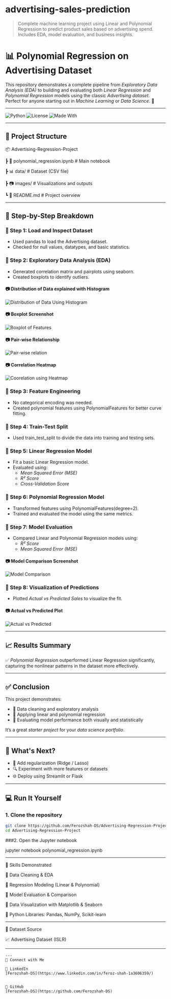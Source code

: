 # advertising-sales-prediction
> Complete machine learning project using Linear and Polynomial Regression to predict product sales based on advertising spend. Includes EDA, model evaluation, and business insights.
# 📊 Polynomial Regression on Advertising Dataset

This repository demonstrates a complete pipeline from *Exploratory Data Analysis (EDA)* to building and evaluating both *Linear Regression* and *Polynomial Regression* models using the classic *Advertising dataset*.  
Perfect for anyone starting out in *Machine Learning* or *Data Science*. 🎯

---

![Python](https://img.shields.io/badge/Python-3.10-blue)
![License](https://img.shields.io/badge/License-MIT-green)
![Made With](https://img.shields.io/badge/Made%20with-Scikit--Learn-orange)

---

## 📁 Project Structure

📦 Advertising-Regression-Project


┣ 📜 polynomial_regression.ipynb     # Main notebook


┣ 📊 data/ # Dataset (CSV file)


┣ 📷 images/ # Visualizations and outputs


┗ 📄 README.md                        # Project overview

---

## 🔰 Step-by-Step Breakdown

### 📌 Step 1: Load and Inspect Dataset
- Used pandas to load the Advertising dataset.
- Checked for null values, datatypes, and basic statistics.

### 📌 Step 2: Exploratory Data Analysis (EDA)
- Generated correlation matrix and pairplots using seaborn.
- Created boxplots to identify outliers.
#### 📷 Distribution of Data explained with Histogram  
![Distribution of Data Using Histogram](Images/Data_Distribution_Histogram.png)
#### 📷 Boxplot Screenshot  
![Boxplot of Features](Images/Boxplot.png)
#### 📷 Pair-wise Relationship  
![Pair-wise relation](Images/Pair_Wise_Relationship.png)
#### 📷 Correlation Heatmap 
![Coorelation using Heatmap](Images/Coorelation_Heatmap.png)

### 📌 Step 3: Feature Engineering
- No categorical encoding was needed.
- Created polynomial features using PolynomialFeatures for better curve fitting.

### 📌 Step 4: Train-Test Split
- Used train_test_split to divide the data into training and testing sets.

### 📌 Step 5: Linear Regression Model
- Fit a basic Linear Regression model.
- Evaluated using:
  - *Mean Squared Error (MSE)*
  - *R² Score*
  - *Cross-Validation Score*

### 📌 Step 6: Polynomial Regression Model
- Transformed features using PolynomialFeatures(degree=2).
- Trained and evaluated the model using the same metrics.

### 📌 Step 7: Model Evaluation
- Compared Linear and Polynomial Regression models using:
  - *R² Score*
  - *Mean Squared Error (MSE)*

#### 📷 Model Comparison Screenshot  
![Model Comparison](Images/model_comparison.png)

### 📌 Step 8: Visualization of Predictions
- Plotted *Actual vs Predicted Sales* to visualize the fit.

#### 📷 Actual vs Predicted Plot  
![Actual vs Predicted](Images/Actual_vs_Predicted_Sales.png)

---

## 📈 Results Summary

✅ *Polynomial Regression* outperformed Linear Regression significantly, capturing the nonlinear patterns in the dataset more effectively.

---

## ✅ Conclusion

This project demonstrates:

- 🔹 Data cleaning and exploratory analysis  
- 🔹 Applying linear and polynomial regression  
- 🔹 Evaluating model performance both visually and statistically

It’s a great *starter project* for your *data science portfolio*.

---

## 📌 What's Next?

- 🔁 Add regularization (Ridge / Lasso)
- 🔍 Experiment with more features or datasets
- 🌐 Deploy using Streamlit or Flask

---

## 💻 Run It Yourself

### 1. Clone the repository

```bash
git clone https://github.com/Ferozshah-DS/Advertising-Regression-Project.git
cd Advertising-Regression-Project
```  
###2. Open the Jupyter notebook

jupyter notebook polynomial_regression.ipynb


---

🧠 Skills Demonstrated

📌 Data Cleaning & EDA

📌 Regression Modeling (Linear & Polynomial)

📌 Model Evaluation & Comparison

📌 Data Visualization with Matplotlib & Seaborn

📌 Python Libraries: Pandas, NumPy, Scikit-learn



---

📂 Dataset Source

📈 Advertising Dataset (ISLR)


---
```
---
📮 Connect with Me

🔗 LinkedIn
[Ferozshah-DS](https://www.linkedin.com/in/feroz-shah-1a3606359/)


🐙 GitHub
[Ferozshah-DS](https://github.com/Ferozshah-DS)



